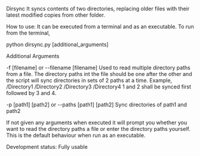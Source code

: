 Dirsync
It syncs contents of two directories, replacing older files with their latest modified copies from other folder.

How to use:
It can be executed from a terminal and as an executable.
To run from the terminal,
    
python dirsync.py [additional_arguments]

Additional Arguments

-f [filename]
or
--filename [filename]
Used to read multiple directory paths from a file. The directory paths int the file should be one after the other and the script will sync directories in sets of 2 paths at a time.
Example,
/Directory1
/Directory2
/Directory3
/Directory4
1 and 2 shall be synced first followed by 3 and 4.

-p [path1] [path2]
or
--paths [path1] [path2]
Sync directories of path1 and path2

If not given any arguments when executed it will prompt you whether you want to read the directory paths a file or enter the directory paths yourself. This is the default behaviour when run as an executable.

Development status:
Fully usable
